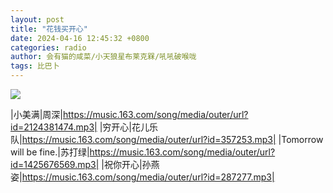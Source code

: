 ```yaml
---
layout: post
title: "花钱买开心"
date: 2024-04-16 12:45:32 +0800
categories: radio
author: 会有猫的咸菜/小天狼星布莱克槑/吼吼破喉咙
tags: 比巴卜
---
```

![]({{site.baseurl}}/images/cover_20240416.jpg)

|小美满|周深|https://music.163.com/song/media/outer/url?id=2124381474.mp3|
|穷开心|花儿乐队|https://music.163.com/song/media/outer/url?id=357253.mp3|
|Tomorrow will be fine.|苏打绿|https://music.163.com/song/media/outer/url?id=1425676569.mp3|
|祝你开心|孙燕姿|https://music.163.com/song/media/outer/url?id=287277.mp3|

